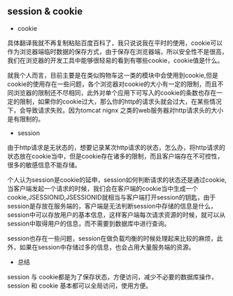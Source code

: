 ## session & cookie

- cookie

具体翻译我就不再复制粘贴百度百科了，我只说说我在平时的使用，cookie可以作为浏览器端临时数据的保存方式，由于保存在浏览器端，所以安全性不是很高，我们在浏览器的开发工具中能够很轻易的看到有哪些cookie，cookie值是什么。

就我个人而言，目前主要是在类似购物车这一类的模块中会使用到cookie,但是cookie的使用存在一些问题，各个浏览器对cookie的大小有一定的限制，而且不同浏览器的限制还不尽相同，此外对单个应用下可写入的cookie的条数也存在一定的限制，如果你的cookie过大，那么你的http的请求头就会过大，在某些情况下，会导致请求失败。因为tomcat nignx 之类的web服务器对http请求头的大小是有限制的。

- session

由于http请求是无状态的，想要记录某次http请求的状态，怎么办，将http请求的状态放在cookie当中，但是cookie存在诸多的限制，而且客户端存在不可控性，很多的敏感信息不能存储。

个人认为session是cookie的延申，session如何判断请求的状态还是通过cookie,当客户端发起一个请求的时候，我们会在客户端的cookie当中生成一个cookie,JSESSIONID,JSESSIONID就相当与客户端打开session的钥匙，由于session是存放在服务端的，客户端是无法判断session中存储的信息是什么，session中可以存放用户的基本信息，这样客户端每次请求资源的时候，就可以从session中取得用户的信息，而不需要到数据库中进行查询。

session也存在一些问题，session在做负载均衡的时候处理起来比较的麻烦，此外，如果在session中存储过多的信息，也会占用大量服务端的资源。

- 总结

session 与 cookie都是为了保存状态，方便访问，减少不必要的数据库操作，session 和 cookie 基本都可以全局访问，使用方便。
